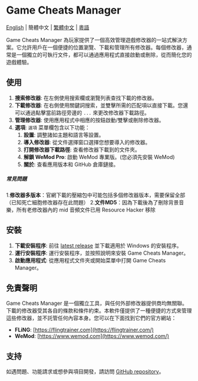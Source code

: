 ﻿# Game Cheats Manager

[English](./README.md) | 簡體中文 | [繁體中文](./README_TW.md) | [粵語](<[粵語](./README_HK.md)>)

Game Cheats Manager 為玩家提供了一個高效管理遊戲修改器的一站式解決方案。它允許用戶在一個便捷的位置瀏覽、下載和管理所有修改器。每個修改器，通常是一個獨立的可執行文件，都可以通過應用程式直接啟動或刪除，從而簡化您的遊戲體驗。

## 使用

1. **搜索修改器**: 在左側使用搜索欄或瀏覽列表查找下載的修改器。
2. **下載修改器**: 在右側使用關鍵詞搜索，並雙擊所需的匹配項以直接下載。您還可以通過點擊當前路徑旁邊的 `...` 來更改修改器下載路徑。
3. **管理修改器**: 使用應用程式中相應的按鈕啟動/雙擊或刪除修改器。
4. **選項**: `選項` 菜單欄包含以下功能：
   1. **設置**: 調整諸如主題和語言等設置。
   2. **導入修改器**: 從文件選擇窗口選擇您想要導入的修改器。
   3. **打開修改器下載路徑**: 查看修改器下載到的文件夾。
   4. **解鎖 WeMod Pro**: 啟動 WeMod 專業版。(您必須先安裝 WeMod)
   5. **關於**: 查看應用版本和 GitHub 倉庫鏈接。
##### 常見問題
1.**修改器多版本**：官網下載的壓縮包中可能包括多個修改器版本，需要保留全部（已知死亡細胞修改器存在此問題）
2.**文件MD5**：因為下載後為了刪除背景音樂，所有老修改器內的 mid 音頻文件已用 Resource Hacker 移除

## 安裝

1. **下載安裝程序**: 前往 [latest release](https://github.com/dyang886/Game-Cheats-Manager/releases) 並下載適用於 Windows 的安裝程序。
2. **運行安裝程序**: 運行安裝程序，並按照說明來安裝 Game Cheats Manager。
3. **啟動應用程式**: 從應用程式文件夾或開始菜單中打開 Game Cheats Manager。

## 免責聲明

Game Cheats Manager 是一個獨立工具，與任何外部修改器提供商均無關聯。下載的修改器受其各自的條款和條件約束。本軟件僅提供了一種便捷的方式來管理這些修改器，並不託管任何內容本身。您可以在下面找到它們的官方網站：

- **FLiNG**: [https://flingtrainer.com](https://flingtrainer.com/)
- **WeMod**: [https://www.wemod.com](https://www.wemod.com/)

## 支持

如遇問題、功能請求或想參與項目開發，請訪問 [GitHub repository](https://github.com/dyang886/Game-Cheats-Manager)。
